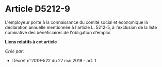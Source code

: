 # Article D5212-9

L'employeur porte à la connaissance du comité social et économique la déclaration annuelle mentionnée à l'article L. 5212-5,
à l'exclusion de la liste nominative des bénéficiaires de l'obligation d'emploi.

**Liens relatifs à cet article**

_Créé par_:

  - Décret n°2019-522 du 27 mai 2019 - art. 1
